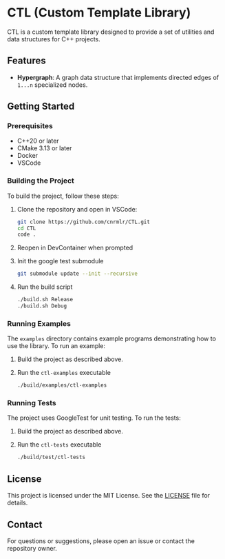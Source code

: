 # CTL (Custom Template Library)

CTL is a custom template library designed to provide a set of utilities and data structures for C++ projects.

## Features

- **Hypergraph**: A graph data structure that implements directed edges of `1...n` specialized nodes.

## Getting Started

### Prerequisites

- C++20 or later
- CMake 3.13 or later
- Docker
- VSCode

### Building the Project

To build the project, follow these steps:

1. Clone the repository and open in VSCode:

   ```sh
   git clone https://github.com/cnrmlr/CTL.git
   cd CTL
   code .
   ```

2. Reopen in DevContainer when prompted

3. Init the google test submodule

   ```sh
   git submodule update --init --recursive
   ```

4. Run the build script

   ```sh
   ./build.sh Release
   ./build.sh Debug
   ```

### Running Examples

The `examples` directory contains example programs demonstrating how to use the library. To run an example:

1. Build the project as described above.
2. Run the `ctl-examples` executable

   ```sh
   ./build/examples/ctl-examples
   ```

### Running Tests

The project uses GoogleTest for unit testing. To run the tests:

1. Build the project as described above.
2. Run the `ctl-tests` executable

   ```sh
   ./build/test/ctl-tests
   ```

## License

This project is licensed under the MIT License. See the [LICENSE](LICENSE) file for details.

## Contact

For questions or suggestions, please open an issue or contact the repository owner.
